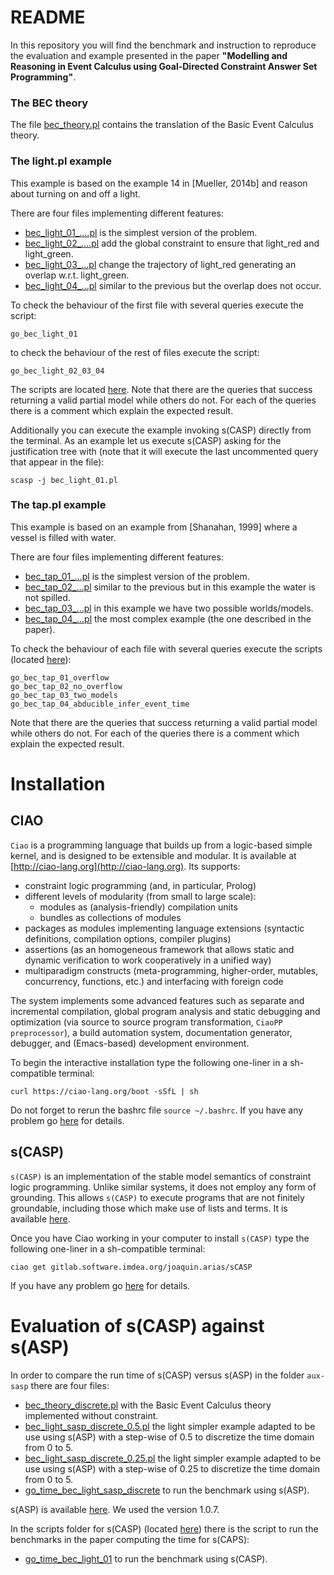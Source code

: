 # README

In this repository you will find the benchmark and instruction to
reproduce the evaluation and example presented in the paper
__"Modelling and Reasoning in Event Calculus using Goal-Directed Constraint Answer Set Programming"__.

### The BEC theory

The file [bec_theory.pl](event-calculus/bec_theory.pl) contains the translation of the Basic Event Calculus theory.

### The light.pl example

This example is based on the example 14 in [Mueller, 2014b] and reason about turning on and off a light.

There are four files implementing different features:

* [bec\_light\_01\_....pl](event-calculus/example-light/bec_light_01.pl) is the simplest version of the problem.
* [bec\_light\_02\_....pl](event-calculus/example-light/bec_light_02.pl) add the global constraint to ensure that light\_red and light\_green.
* [bec\_light\_03\_...pl](event-calculus/example-light/bec_light_03_inconsistent.pl) change the trajectory of light\_red generating an overlap w.r.t. light\_green.
* [bec\_light\_04\_...pl](event-calculus/example-light/bec_light_04_theinconsistencedonothappens.pl) similar to the previous but the overlap does not occur.

To check the behaviour of the first file with several queries execute the script:

```
go_bec_light_01
```

to check the behaviour of the rest of files execute the script:

```
go_bec_light_02_03_04
```

The scripts are located [here](event-calculus/scripts/). Note that there are the queries that success returning a valid partial model while others do not. For each of the queries there is a comment which explain the expected result.

Additionally you can execute the example invoking s(CASP) directly from the terminal. As an example let us execute s(CASP) asking for the justification tree with (note that it will execute the last uncommented query that appear in the file):

```
scasp -j bec_light_01.pl
```

### The tap.pl example

This example is based on an example from [Shanahan, 1999] where a vessel is filled with water.

There are four files implementing different features:

* [bec\_tap\_01\_...pl](event-calculus/example-tap/bec_tap_01_overflow.pl) is the simplest version of the problem.
* [bec\_tap\_02\_...pl](event-calculus/example-tap/bec_tap_02_no_overflow.pl) similar to the previous but in this example the water is not spilled.
* [bec\_tap\_03\_...pl](event-calculus/example-tap/bec_tap_03_two_models.pl) in this example we have two possible worlds/models.
* [bec\_tap\_04\_...pl](event-calculus/example-tap/bec_tap_04_abducible_infer_event_time.pl) the most complex example (the one described in the paper).

To check the behaviour of each file with several queries execute the scripts (located [here](event-calculus/scripts/)):

```
go_bec_tap_01_overflow
go_bec_tap_02_no_overflow
go_bec_tap_03_two_models
go_bec_tap_04_abducible_infer_event_time

```

Note that there are the queries that success returning a valid partial model while others do not. For each of the queries there is a comment which explain the expected result.


# Installation

## CIAO

`Ciao` is a programming language that builds up from a logic-based simple kernel, and is designed to be extensible and modular. It is available at [http://ciao-lang.org](http://ciao-lang.org). Its supports:

* constraint logic programming (and, in particular, Prolog)
* different levels of modularity (from small to large scale):
  * modules as (analysis-friendly) compilation units
  * bundles as collections of modules
* packages as modules implementing language extensions (syntactic definitions, compilation options, compiler plugins)
* assertions (as an homogeneous framework that allows static and dynamic verification to work cooperatively in a unified way)
* multiparadigm constructs (meta-programming, higher-order, mutables, concurrency, functions, etc.) and interfacing with foreign code

The system implements some advanced features such as separate and incremental compilation, global program analysis and static debugging and optimization (via source to source program transformation, `CiaoPP preprocessor`), a build automation system, documentation generator, debugger, and (Emacs-based) development environment.

To begin the interactive installation type the following one-liner in a sh-compatible terminal:

```
curl https://ciao-lang.org/boot -sSfL | sh
```

Do not forget to rerun the bashrc file `source ~/.bashrc`. If you have any problem go [here](http://ciao-lang.org/install.html) for details.

## s(CASP)

`s(CASP)` is an implementation of the stable model semantics of
constraint logic programming. Unlike similar systems, it does not
employ any form of grounding. This allows `s(CASP)` to execute programs
that are not finitely groundable, including those which make use of
lists and terms. It is available  [here](https://gitlab.software.imdea.org/joaquin.arias/sCASP).

Once you have Ciao working in your computer to install `s(CASP)` type the following one-liner in a sh-compatible terminal:

```
ciao get gitlab.software.imdea.org/joaquin.arias/sCASP
```

If you have any problem go [here](https://gitlab.software.imdea.org/joaquin.arias/sCASP/blob/master/README.md) for details.

# Evaluation of s(CASP) against s(ASP)

In order to compare the run time of s(CASP) versus s(ASP) in the folder `aux-sasp` there are four files:

* [bec\_theory\_discrete.pl](aux-sasp/bec_theory_discrete.pl) with the Basic Event Calculus theory implemented without constraint.
* [bec\_light\_sasp\_discrete\_0.5.pl](aux-sasp/bec_light_sasp_discrete_0.5.pl) the light simpler example adapted to be use using s(ASP) with a step-wise of 0.5 to discretize the time domain from 0 to 5.
* [bec\_light\_sasp\_discrete\_0.25.pl](aux-sasp/bec_light_sasp_discrete_0.25.pl) the light simpler example adapted to be use using s(ASP) with a step-wise of 0.25 to discretize the time domain from 0 to 5.
* [go\_time\_bec\_light\_sasp\_discrete](aux-sasp/go_time_bec_light_sasp_discrete) to run the benchmark using s(ASP).

s(ASP) is available [here](https://sourceforge.net/projects/sasp-system/). We used the version 1.0.7.

In the scripts folder  for s(CASP) (located [here](event-calculus/scripts/)) there is the script to run the benchmarks in the paper computing the time for s(CAPS):

* [go\_time\_bec\_light\_01](event-calculus/scripts/go_time_bec_light_01) to run the benchmark using s(CASP).
